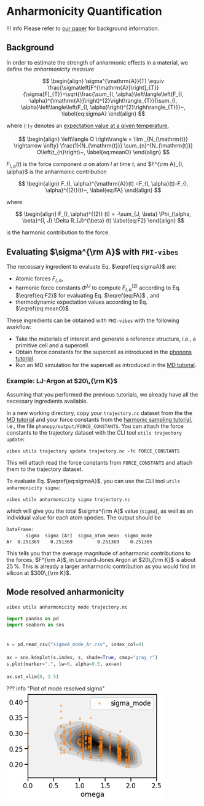 # Anharmonicity Quantification

!!! info
	Please refer to [our paper](references#Knoop2020) for background information.

## Background

In order to estimate the strength of anharmonic effects in a material, we define the _anharmonicity measure_

$$
\begin{align}
\sigma^{\mathrm{A}}(T) \equiv \frac{\sigma\left[F^{\mathrm{A}}\right]_{T}}{\sigma[F]_{T}}=\sqrt{\frac{\sum_{I, \alpha}\left\langle\left(F_{I, \alpha}^{\mathrm{A}}\right)^{2}\right\rangle_{T}}{\sum_{I, \alpha}\left\langle\left(F_{I, \alpha}\right)^{2}\right\rangle_{T}}}~,
\label{eq:sigmaA}
\end{align}
$$

where $\langle \cdot \rangle_T$ denotes an [expectation value at a given temperature](3_md_postprocess.md#expectation-value-and-convergence-estimation), 

$$
\begin{align}
	\left\langle O \right\rangle
	= \lim _{N_{\mathrm{t}} \rightarrow \infty} 
	\frac{1}{N_{\mathrm{t}}} \sum_{n}^{N_{\mathrm{t}}} O\left(t_{n}\right)~,
	\label{eq:meanO}
\end{align}
$$

$F_{I, \alpha} (t)$ is the force component $\alpha$ on atom $I$ at time $t$, and $F^{\rm A}_{I, \alpha}$ is the anharmonic contribution

$$
\begin{align}
	F_{I, \alpha}^{\mathrm{A}}(t)
	=F_{I, \alpha}(t)-F_{I, \alpha}^{(2)}(t)~,
	\label{eq:FA}
\end{align}
$$

where 

$$
\begin{align}
	F_{I, \alpha}^{(2)} (t)
	=
	-\sum_{J, \beta} \Phi_{\alpha, \beta}^{I, J} \Delta R_{J}^{\beta} (t)
\label{eq:F2}
\end{align}
$$

is the harmonic contribution to the force.



## Evaluating $\sigma^{\rm A}$ with `FHI-vibes`

The necessary ingredient to evaluate Eq. $\eqref{eq:sigmaA}$ are:
- Atomic forces $F_{I, \alpha}$,
- harmonic force constants $\Phi^{IJ}$ to compute $F_{I, \alpha}^{(2)}$ according to Eq. $\eqref{eq:F2}$ for evaluating Eq. $\eqref{eq:FA}$ , and
- thermodynamic expectation values according to Eq. $\eqref{eq:meanO}$.

These ingredients can be obtained with `FHI-vibes` with the following workflow:

- Take the materials of interest and generate a reference structure, i.e., a primitive cell and a supercell.
- Obtain force constants for the supercell as introduced in the [phonons tutorial](2_phonopy.md).
- Run an MD simulation for the supercell as introduced in the [MD tutorial](3_md_canonical_sampling.md).

### Example: LJ-Argon at $20\,{\rm K}$

Assuming that  you performed the previous tutorials, we already have all the necessary ingredients available.

In a new working directory, copy your `trajectory.nc` dataset from the the [MD tutorial](3_md_canonical_sampling.md) and your force constants from the [harmonic sampling tutorial](4_statistical_sampling.md#obtain-force-constants), i.e., the file `phonopy/output/FORCE_CONSTANTS`. You can attach the force constants to the trajectory dataset with the CLI tool `utils trajectory update`:

```
vibes utils trajectory update trajectory.nc -fc FORCE_CONSTANTS 
```

This will attach read the force constants from `FORCE_CONSTANTS` and attach them to the trajectory dataset.

To evaluate Eq. $\eqref{eq:sigmaA}$, you can use the CLI tool `utils anharmonicity sigma`:

```
vibes utils anharmonicity sigma trajectory.nc
```

which will give you the total $\sigma^{\rm A}$ value (`sigma`), as well as an individual value for each atom species. The output should be 

```
DataFrame:
       sigma  sigma [Ar]  sigma_atom_mean  sigma_mode
Ar  0.251369    0.251369         0.251369    0.251365
```

This tells you that the average magnitude of anharmonic contributions to the forces, $F^{\rm A}$, in Lennard-Jones Argon at $20\,{\rm K}$ is about $25\,\%$. This is already a larger anharmonic contribution as you would find in silicon at $300\,{\rm K}$.



## Mode resolved anharmonicity

```
vibes utils anharmonicity mode trajectory.nc 
```



```python
import pandas as pd
import seaborn as sns


s = pd.read_csv("sigmaA_mode_Ar.csv", index_col=0)

ax = sns.kdeplot(s.index, s, shade=True, cmap="gray_r")
s.plot(marker=".", lw=0, alpha=0.5, ax=ax)

ax.set_xlim(0, 2.5)
```

??? info "Plot of mode resolved sigma"
	![image](assets/sigma_mode_Ar.png)